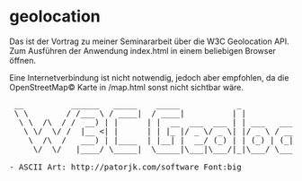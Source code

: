 # geolocation
Das ist der Vortrag zu meiner Seminararbeit über die W3C Geolocation API. 
Zum Ausführen der Anwendung index.html in einem beliebigen Browser öffnen. 

Eine Internetverbindung ist nicht notwendig, jedoch aber empfohlen, da die 
OpenStreetMap© Karte in /map.html sonst nicht sichtbar wäre.

<pre>
 __          ______   _____    _____            _                 _   _                        _____ _____ 
 \ \        / /___ \ / ____|  / ____|          | |               | | (_)                 /\   |  __ \_   _|
  \ \  /\  / /  __) | |      | |  __  ___  ___ | | ___   ___ __ _| |_ _  ___  _ __      /  \  | |__) || |  
   \ \/  \/ /  |__ <| |      | | |_ |/ _ \/ _ \| |/ _ \ / __/ _` | __| |/ _ \| '_ \    / /\ \ |  ___/ | |  
    \  /\  /   ___) | |____  | |__| |  __/ (_) | | (_) | (_| (_| | |_| | (_) | | | |  / ____ \| |    _| |_ 
     \/  \/   |____/ \_____|  \_____|\___|\___/|_|\___/ \___\__,_|\__|_|\___/|_| |_| /_/    \_\_|   |_____|
             
- ASCII Art: http://patorjk.com/software Font:big                                                                                             
</pre>               
